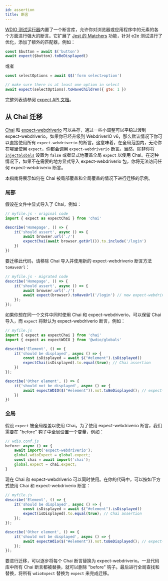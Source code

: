 ```yaml
---
id: assertion
title: 断言
---
```


[WDIO 测试运行器](https://webdriver.io/docs/clioptions)内置了一个断言库，允许你对浏览器或应用程序中的元素的各个方面进行强大的断言。它扩展了 [Jest 的 Matchers](https://jestjs.io/docs/en/using-matchers) 功能，针对 e2e 测试进行了优化，添加了额外的匹配器，例如：

```js
const $button = await $('button')
await expect($button).toBeDisplayed()
```

或者

```js
const selectOptions = await $$('form select>option')

// make sure there is at least one option in select
await expect(selectOptions).toHaveChildren({ gte: 1 })
```

完整列表请参阅 [expect API 文档](/docs/api/expect-webdriverio)。

## 从 Chai 迁移

[Chai](https://www.chaijs.com/) 和 [expect-webdriverio](https://github.com/webdriverio/expect-webdriverio#readme) 可以共存，通过一些小调整可以平稳过渡到 expect-webdriverio。如果你已经升级到 WebdriverIO v6，那么默认情况下你可以直接使用所有 `expect-webdriverio` 的断言。这意味着，在全局范围内，无论你在哪里使用 `expect`，你都会调用 `expect-webdriverio` 断言。当然，除非你将 [`injectGlobals`](/docs/configuration#injectglobals) 设置为 `false` 或者显式地覆盖全局 `expect` 以使用 Chai。在这种情况下，如果不在需要的地方显式导入 expect-webdriverio 包，你将无法访问任何 expect-webdriverio 断言。

本指南将展示如何在 Chai 被局部覆盖和全局覆盖的情况下进行迁移的示例。

### 局部

假设在文件中显式导入了 Chai，例如：

```js
// myfile.js - original code
import { expect as expectChai } from 'chai'

describe('Homepage', () => {
    it('should assert', async () => {
        await browser.url('./')
        expectChai(await browser.getUrl()).to.include('/login')
    })
})
```

要迁移此代码，请移除 Chai 导入并使用新的 expect-webdriverio 断言方法 `toHaveUrl`：

```js
// myfile.js - migrated code
describe('Homepage', () => {
    it('should assert', async () => {
        await browser.url('./')
        await expect(browser).toHaveUrl('/login') // new expect-webdriverio API method https://webdriver.io/docs/api/expect-webdriverio.html#tohaveurl
    });
});
```

如果你想在同一个文件中同时使用 Chai 和 expect-webdriverio，可以保留 Chai 导入，而 `expect` 将默认为 expect-webdriverio 断言，例如：

```js
// myfile.js
import { expect as expectChai } from 'chai'
import { expect as expectWDIO } from '@wdio/globals'

describe('Element', () => {
    it('should be displayed', async () => {
        const isDisplayed = await $("#element").isDisplayed()
        expectChai(isDisplayed).to.equal(true); // Chai assertion
    })
});

describe('Other element', () => {
    it('should not be displayed', async () => {
        await expectWDIO($("#element")).not.toBeDisplayed(); // expect-webdriverio assertion
    })
})
```

### 全局

假设 `expect` 被全局覆盖以使用 Chai。为了使用 expect-webdriverio 断言，我们需要在 "before" 钩子中全局设置一个变量，例如：

```js
// wdio.conf.js
before: async () => {
    await import('expect-webdriverio');
    global.wdioExpect = global.expect;
    const chai = await import('chai');
    global.expect = chai.expect;
}
```

现在 Chai 和 expect-webdriverio 可以同时使用。在你的代码中，可以按如下方式使用 Chai 和 expect-webdriverio 断言：

```js
// myfile.js
describe('Element', () => {
    it('should be displayed', async () => {
        const isDisplayed = await $("#element").isDisplayed()
        expect(isDisplayed).to.equal(true); // Chai assertion
    });
});

describe('Other element', () => {
    it('should not be displayed', async () => {
        await expectWdio($("#element")).not.toBeDisplayed(); // expect-webdriverio assertion
    });
});
```

要进行迁移，可以逐步将每个 Chai 断言替换为 expect-webdriverio。一旦代码库中所有 Chai 断言都被替换，就可以删除 "before" 钩子。最后进行全局查找和替换，将所有 `wdioExpect` 替换为 `expect` 来完成迁移。